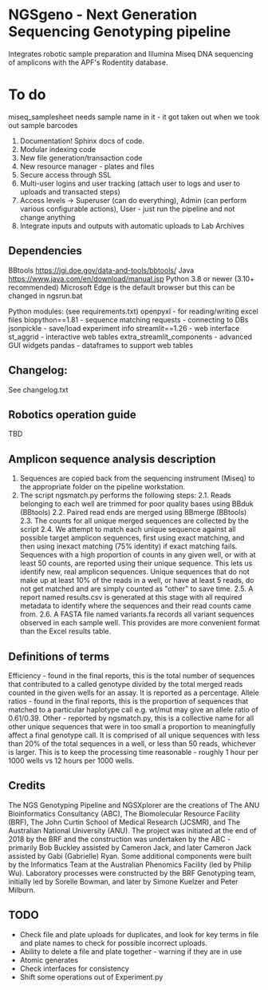 # NGSgeno - Next Generation Sequencing Genotyping pipeline

Integrates robotic sample preparation and Illumina Miseq DNA sequencing of amplicons with the APF's Rodentity database.

# To do

miseq_samplesheet needs sample name in it - it got taken out when we took out sample barcodes

1. Documentation! Sphinx docs of code. 
1. Modular indexing code
2. New file generation/transaction code
3. New resource manager - plates and files
4. Secure access through SSL
5. Multi-user logins and user tracking (attach user to logs and user to uploads and transacted steps)
6. Access levels -> Superuser (can do everything), Admin (can perform various configurable actions), User - just run the pipeline and not change anything
7. Integrate inputs and outputs with automatic uploads to Lab Archives

## Dependencies

BBtools https://jgi.doe.gov/data-and-tools/bbtools/
Java https://www.java.com/en/download/manual.jsp
Python 3.8 or newer (3.10+ recommended)
Microsoft Edge is the default browser but this can be changed in ngsrun.bat

Python modules: (see requirements.txt)
openpyxl - for reading/writing excel files
biopython==1.81 - sequence matching 
requests - connecting to DBs
jsonpickle - save/load experiment info
streamlit==1.26 - web interface
st_aggrid - interactive web tables
extra_streamlit_components - advanced GUI widgets
pandas - dataframes to support web tables

## Changelog:

See changelog.txt

## Robotics operation guide

TBD

## Amplicon sequence analysis description

1. Sequences are copied back from the sequencing instrument (Miseq) to the appropriate folder on the pipeline workstation.
2. The script ngsmatch.py performs the following steps:
2.1. Reads belonging to each well are trimmed for poor quality bases using BBduk (BBtools)
2.2. Paired read ends are merged using BBmerge (BBtools)
2.3. The counts for all unique merged sequences are collected by the script
2.4. We attempt to match each unique sequence against all possible target amplicon sequences, first using exact matching, and then using inexact matching (75% identity) if exact matching fails.
Sequences with a high proportion of counts in any given well, or with at least 50 counts, are reported using their unique sequence. This lets us identify new, real amplicon sequences. Unique sequences that do not make up at least 10% of the reads in a well, or have at least 5 reads, do not get matched and are simply counted as "other" to save time.
2.5. A report named results.csv is generated at this stage with all required metadata to identify where the sequences and their read counts came from.
2.6. A FASTA file named variants.fa records all variant sequences observed in each sample well. This provides are more convenient format than the Excel results table.

## Definitions of terms

Efficiency - found in the final reports, this is the total number of sequences that contributed to a called genotype divided by the total merged reads counted in the given wells for an assay. It is reported as a percentage.
Allele ratios - found in the final reports, this is the proportion of sequences that matched to a particular haplotype call e.g. wt/mut may give an allele ratio of 0.61/0.39.
Other - reported by ngsmatch.py, this is a collective name for all other unique sequences that were in too small a proportion to meaningfully affect a final genotype call. It is comprised of all unique sequences with less than 20% of the total sequences in a well, or less than 50 reads, whichever is larger. This is to keep the processing time reasonable - roughly 1 hour per 1000 wells vs 12 hours per 1000 wells.

## Credits
The NGS Genotyping Pipeline and NGSXplorer are the creations of The ANU Bioinformatics Consultancy (ABC), The Biomolecular Resource Facility (BRF), The John Curtin School of Medical Research (JCSMR), and The Australian National University (ANU).
The project was initiated at the end of 2018 by the BRF and the construction was undertaken by the ABC - primarily Bob Buckley assisted by Cameron Jack, and later Cameron Jack assisted by Gabi (Gabrielle) Ryan. 
Some additional components were built by the Informatics Team at the Australian Phenomics Facility (led by Philip Wu). Laboratory processes were constructed by the BRF Genotyping team, initially led by Sorelle Bowman, and later by Simone Kuelzer and Peter Milburn.

## TODO
* Check file and plate uploads for duplicates, and look for key terms in file and plate names to check for possible incorrect uploads.
* Ability to delete a file and plate together - warning if they are in use
* Atomic generates
* Check interfaces for consistency
* Shift some operations out of Experiment.py